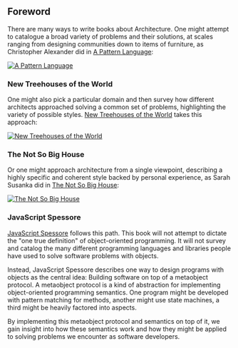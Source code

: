 ## Foreword

There are many ways to write books about Architecture. One might attempt to catalogue a broad variety of problems and their solutions, at scales ranging from designing communities down to items of furniture, as Christopher Alexander did in [A Pattern Language][apl]:

[![A Pattern Language](images/apatternlanguage.jpg)][apl]

[apl]: http://www.amazon.com/gp/product/0195019199/ref=as_li_ss_tl?ie=UTF8&camp=1789&creative=390957&creativeASIN=0195019199&linkCode=as2&tag=raganwald001-20

### New Treehouses of the World

One might also pick a particular domain and then survey how different architects approached solving a common set of problems, highlighting the variety of possible styles. [New Treehouses of the World][th] takes this approach:

[![New Treehouses of the World](images/newtreehousesoftheworld.jpg)][th]

[th]: http://www.amazon.com/gp/product/0810996324/ref=as_li_ss_tl?ie=UTF8&camp=1789&creative=390957&creativeASIN=0810996324&linkCode=as2&tag=raganwald001-20

### The Not So Big House

Or one might approach architecture from a single viewpoint, describing a highly specific and coherent style backed by personal experience, as Sarah Susanka did in [The Not So Big House][nsb]:

[![The Not So Big House](images/notsobig.jpg)][nsb]

[nsb]: http://www.amazon.com/gp/product/1600851509/ref=as_li_ss_tl?ie=UTF8&camp=1789&creative=390957&creativeASIN=1600851509&linkCode=as2&tag=raganwald001-20

### JavaScript Spessore

[JavaScript Spessore](https://leanpub.com/javascript-spessore) follows this path. This book will not attempt to dictate the "one true definition" of object-oriented programming. It will not survey and catalog the many different programming languages and libraries people have used to solve software problems with objects.

Instead, JavaScript Spessore describes one way to design programs with objects as the central idea: Building software on top of a metaobject protocol. A metaobject protocol is a kind of abstraction for implementing object-oriented programming semantics. One program might be developed with pattern matching for methods, another might use state machines, a third might be heavily factored into aspects.

By implementing this metaobject protocol and semantics on top of it, we gain insight into how these semantics work and how they might be applied to solving problems we encounter as software developers.